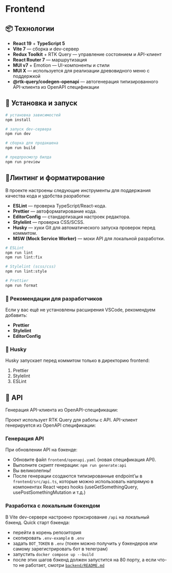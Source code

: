 # Frontend

## 📦 Технологии

- **React 19** + **TypeScript 5**
- **Vite 7** — сборка и dev-сервер
- **Redux Toolkit** + RTK Query — управление состоянием и API-клиент
- **React Router 7** — маршрутизация
- **MUI v7** + Emotion — UI-компоненты и стили
- **MUI X** — используется для реализации древовидного меню с поддержкой  
- **@rtk-query/codegen-openapi** — автогенерация типизированного API-клиента из OpenAPI спецификации

## 🚀 Установка и запуск

```bash
# установка зависимостей
npm install

# запуск dev-сервера
npm run dev

# сборка для продакшена
npm run build

# предпросмотр билда
npm run preview
```

## 🧹Линтинг и форматирование

В проекте настроены следующие инструменты для поддержания качества кода и удобства разработки:

- **ESLint** — проверка TypeScript/React-кода.
- **Prettier** — автоформатирование кода.
- **EditorConfig** — стандартизация настроек редактора.
- **Stylelint** — проверка CSS/SCSS.
- **Husky** — хуки Git для автоматического запуска проверок перед коммитом.
- **MSW (Mock Service Worker)** — моки API для локальной разработки.

```bash
# ESLint
npm run lint
npm run lint:fix

# Stylelint (scss/css)
npm run lint:style

# Prettier
npm run format
```

### 🔌 Рекомендации для разработчиков

Если у вас ещё не установлены расширения VSCode, рекомендуем добавить:

- **Prettier**
- **Stylelint**
- **EditorConfig**

### 🐶 Husky

Husky запускает перед коммитом только в директорию frontend:

1. Prettier
2. Stylelint
3. ESLint

## 🔗 API

Генерация API-клиента из OpenAPI-спецификации:

Проект использует RTK Query для работы с API.
API-клиент генерируется из OpenAPI спецификации:

### Генерация API

При обновлении API на бэкенде:

- Обновите файл `frontend/openapi.yaml` (новая спецификация API).
- Выполните скрипт генерации: `npm run generate:api`
- Вы великолепны!
- После генерации создаются типизированные endpoint’ы в `frontend/src/api.ts`, которые можно использовать напрямую в компонентах React через hooks (useGetSomethingQuery, usePostSomethingMutation и т.д.)

### Разработка с локальным бэкендом

В Vite dev-сервере настроено проксирование `/api` на локальный бэкенд.
Quick старт бэкенда:

- перейти в корень репозитория
- скопировать `.env-example` в `.env`
- задать `BOT_TOKEN` в `.env` (токен можно получить у бэкендеров или самому зарегистрировать бот в телеграм)
- запустить `docker compose up --build`
- после этих шагов бэкенд должен запустится на 80 порту, а если что-то не работает, смотри [`backend/README.md`](../backend/README.md)

